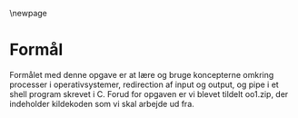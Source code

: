 \newpage

# Formål

Formålet med denne opgave er at lære og bruge koncepterne omkring processer i 
operativsystemer, redirection af input og output, og pipe i et shell program skrevet i C. 
Forud for opgaven er vi blevet tildelt oo1.zip, der indeholder kildekoden som vi skal 
arbejde ud fra. 
